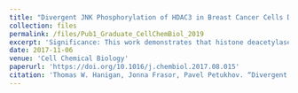 ```yaml
---
title: "Divergent JNK Phosphorylation of HDAC3 in Breast Cancer Cells Determines HDAC Inhibitor Binding and Selectivity"
collection: files
permalink: /files/Pub1_Graduate_CellChemBiol_2019
excerpt: 'Significance: This work demonstrates that histone deacetylase (HDAC) inhibitor selectivity and efficacy is regulated by HDAC phosphorylation and characterizes a novel pathway catalyzing HDAC3 phosphorylation mediated by c-Jun N-terminal kinase, differentially active across breast cancer subtypes. Thus, the selectivity and efficacy of HDAC inhibitors is cell type-dependent, which is not recapitulated in vitro analysis, and provides a strategy to improve HDAC inhibitor efficacy for breast cancer treatment.'
date: 2017-11-06
venue: 'Cell Chemical Biology'
paperurl: 'https://doi.org/10.1016/j.chembiol.2017.08.015'
citation: 'Thomas W. Hanigan, Jonna Frasor, Pavel Petukhov. “Divergent JNK Phosphorylation of HDAC3 in Breast Cancer Cells Determines HDAC Inhibitor Binding and Selectivity. Cell Chemical Biology. 2017 Nov 16;24(11):1356-1367.e8. doi:10.1016/j.chembiol.2017.08.015.'
---
```


